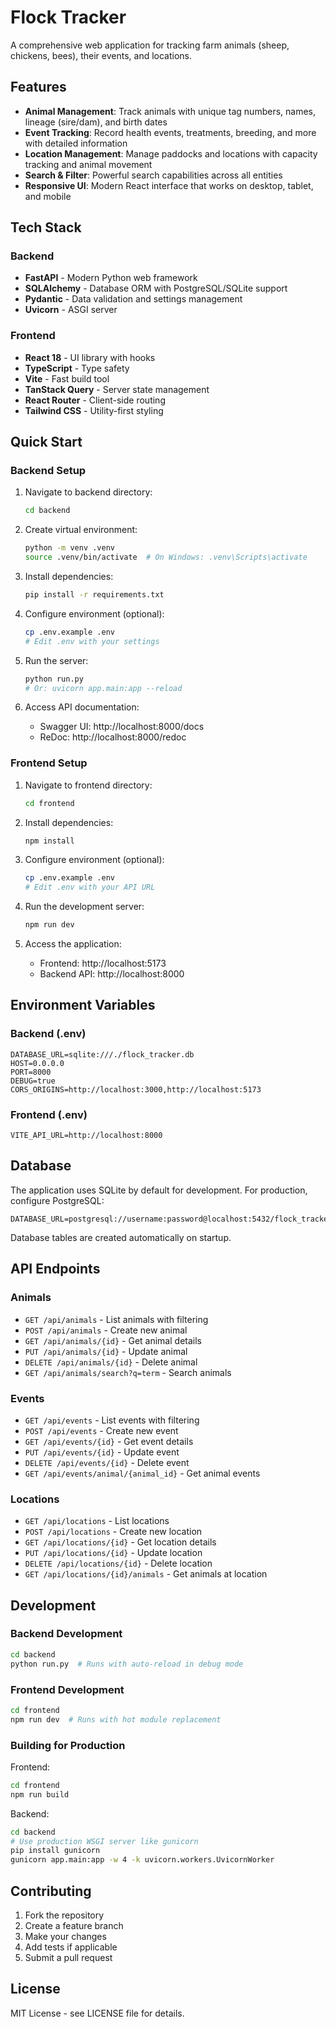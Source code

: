 # Flock Tracker

A comprehensive web application for tracking farm animals (sheep, chickens, bees), their events, and locations.

## Features

- **Animal Management**: Track animals with unique tag numbers, names, lineage (sire/dam), and birth dates
- **Event Tracking**: Record health events, treatments, breeding, and more with detailed information
- **Location Management**: Manage paddocks and locations with capacity tracking and animal movement
- **Search & Filter**: Powerful search capabilities across all entities
- **Responsive UI**: Modern React interface that works on desktop, tablet, and mobile

## Tech Stack

### Backend
- **FastAPI** - Modern Python web framework
- **SQLAlchemy** - Database ORM with PostgreSQL/SQLite support
- **Pydantic** - Data validation and settings management
- **Uvicorn** - ASGI server

### Frontend
- **React 18** - UI library with hooks
- **TypeScript** - Type safety
- **Vite** - Fast build tool
- **TanStack Query** - Server state management
- **React Router** - Client-side routing
- **Tailwind CSS** - Utility-first styling

## Quick Start

### Backend Setup

1. Navigate to backend directory:
   ```bash
   cd backend
   ```

2. Create virtual environment:
   ```bash
   python -m venv .venv
   source .venv/bin/activate  # On Windows: .venv\Scripts\activate
   ```

3. Install dependencies:
   ```bash
   pip install -r requirements.txt
   ```

4. Configure environment (optional):
   ```bash
   cp .env.example .env
   # Edit .env with your settings
   ```

5. Run the server:
   ```bash
   python run.py
   # Or: uvicorn app.main:app --reload
   ```

6. Access API documentation:
   - Swagger UI: http://localhost:8000/docs
   - ReDoc: http://localhost:8000/redoc

### Frontend Setup

1. Navigate to frontend directory:
   ```bash
   cd frontend
   ```

2. Install dependencies:
   ```bash
   npm install
   ```

3. Configure environment (optional):
   ```bash
   cp .env.example .env
   # Edit .env with your API URL
   ```

4. Run the development server:
   ```bash
   npm run dev
   ```

5. Access the application:
   - Frontend: http://localhost:5173
   - Backend API: http://localhost:8000

## Environment Variables

### Backend (.env)
```env
DATABASE_URL=sqlite:///./flock_tracker.db
HOST=0.0.0.0
PORT=8000
DEBUG=true
CORS_ORIGINS=http://localhost:3000,http://localhost:5173
```

### Frontend (.env)
```env
VITE_API_URL=http://localhost:8000
```

## Database

The application uses SQLite by default for development. For production, configure PostgreSQL:

```env
DATABASE_URL=postgresql://username:password@localhost:5432/flock_tracker
```

Database tables are created automatically on startup.

## API Endpoints

### Animals
- `GET /api/animals` - List animals with filtering
- `POST /api/animals` - Create new animal
- `GET /api/animals/{id}` - Get animal details
- `PUT /api/animals/{id}` - Update animal
- `DELETE /api/animals/{id}` - Delete animal
- `GET /api/animals/search?q=term` - Search animals

### Events
- `GET /api/events` - List events with filtering
- `POST /api/events` - Create new event
- `GET /api/events/{id}` - Get event details
- `PUT /api/events/{id}` - Update event
- `DELETE /api/events/{id}` - Delete event
- `GET /api/events/animal/{animal_id}` - Get animal events

### Locations
- `GET /api/locations` - List locations
- `POST /api/locations` - Create new location
- `GET /api/locations/{id}` - Get location details
- `PUT /api/locations/{id}` - Update location
- `DELETE /api/locations/{id}` - Delete location
- `GET /api/locations/{id}/animals` - Get animals at location

## Development

### Backend Development
```bash
cd backend
python run.py  # Runs with auto-reload in debug mode
```

### Frontend Development
```bash
cd frontend
npm run dev  # Runs with hot module replacement
```

### Building for Production

Frontend:
```bash
cd frontend
npm run build
```

Backend:
```bash
cd backend
# Use production WSGI server like gunicorn
pip install gunicorn
gunicorn app.main:app -w 4 -k uvicorn.workers.UvicornWorker
```

## Contributing

1. Fork the repository
2. Create a feature branch
3. Make your changes
4. Add tests if applicable
5. Submit a pull request

## License

MIT License - see LICENSE file for details.